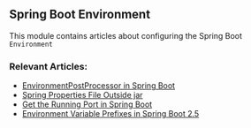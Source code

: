 ## Spring Boot Environment

This module contains articles about configuring the Spring Boot `Environment`

### Relevant Articles:			
 - [EnvironmentPostProcessor in Spring Boot](https://www.baeldung.com/spring-boot-environmentpostprocessor)
 - [Spring Properties File Outside jar](https://www.baeldung.com/spring-properties-file-outside-jar)
 - [Get the Running Port in Spring Boot](https://www.baeldung.com/spring-boot-running-port)
 - [Environment Variable Prefixes in Spring Boot 2.5](https://www.baeldung.com/spring-boot-env-variable-prefixes)
